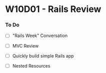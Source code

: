 # W10D01 - Rails Review

### To Do
- [ ] "Rails Week" Conversation
- [ ] MVC Review
- [ ] Quickly build simple Rails app
- [ ] Nested Resources




















